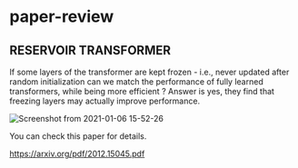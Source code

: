 # paper-review 

## RESERVOIR TRANSFORMER

If some layers of the transformer are kept frozen - i.e., never updated after random initialization can we match the performance of fully learned transformers, while being more efficient ?
Answer is yes, they find that freezing layers may actually improve performance.

![Screenshot from 2021-01-06 15-52-26](https://user-images.githubusercontent.com/55779293/103762010-f30e2000-505a-11eb-81d5-a973050b34d6.png)

You can check this paper for details. 

<https://arxiv.org/pdf/2012.15045.pdf>

